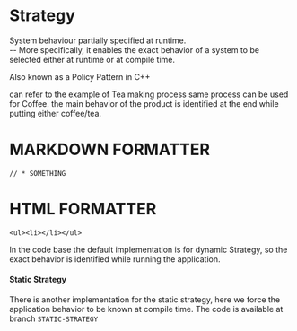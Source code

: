 # Strategy
System behaviour partially specified at runtime. <br/>
-- More specifically, it enables the exact behavior of a system to be selected either at
runtime or at compile time.

Also known as a Policy Pattern in C++


can refer to the example of Tea making process same process can be used for Coffee.
the main behavior of the product is identified at the end while putting either coffee/tea.

# MARKDOWN FORMATTER
``// * SOMETHING`` 

# HTML FORMATTER
``<ul><li></li></ul>``

In the code base the default implementation is for dynamic Strategy, so the exact behavior is identified while
running the application.

#### Static Strategy
There is another implementation for the static strategy, here we force the application behavior to be known at
compile time. The code is available at branch `STATIC-STRATEGY`